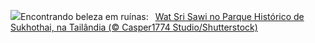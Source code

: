 ![](https://www.bing.com/th?id=OHR.WatSriSawai_PT-BR6731580628_UHD.jpg&w=1000)Encontrando beleza em ruínas:&nbsp;&ensp;[Wat Sri Sawi no Parque Histórico de Sukhothai, na Tailândia (© Casper1774 Studio/Shutterstock)](https://www.bing.com/th?id=OHR.WatSriSawai_PT-BR6731580628_UHD.jpg)
<br><br/>
